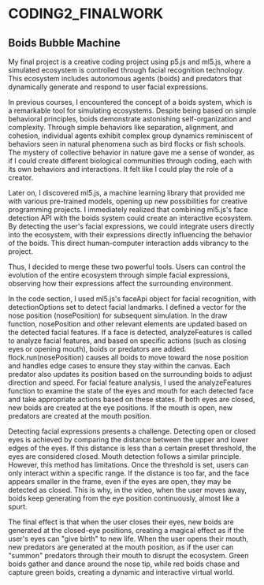 # CODING2_FINALWORK
## Boids Bubble Machine
My final project is a creative coding project using p5.js and ml5.js, where a simulated ecosystem is controlled through facial recognition technology. This ecosystem includes autonomous agents (boids) and predators that dynamically generate and respond to user facial expressions.

In previous courses, I encountered the concept of a boids system, which is a remarkable tool for simulating ecosystems. Despite being based on simple behavioral principles, boids demonstrate astonishing self-organization and complexity. Through simple behaviors like separation, alignment, and cohesion, individual agents exhibit complex group dynamics reminiscent of behaviors seen in natural phenomena such as bird flocks or fish schools. The mystery of collective behavior in nature gave me a sense of wonder, as if I could create different biological communities through coding, each with its own behaviors and interactions. It felt like I could play the role of a creator.

Later on, I discovered ml5.js, a machine learning library that provided me with various pre-trained models, opening up new possibilities for creative programming projects. I immediately realized that combining ml5.js's face detection API with the boids system could create an interactive ecosystem. By detecting the user's facial expressions, we could integrate users directly into the ecosystem, with their expressions directly influencing the behavior of the boids. This direct human-computer interaction adds vibrancy to the project.

Thus, I decided to merge these two powerful tools. Users can control the evolution of the entire ecosystem through simple facial expressions, observing how their expressions affect the surrounding environment.

In the code section, I used ml5.js's faceApi object for facial recognition, with detectionOptions set to detect facial landmarks. I defined a vector for the nose position (nosePosition) for subsequent simulation. In the draw function, nosePosition and other relevant elements are updated based on the detected facial features. If a face is detected, analyzeFeatures is called to analyze facial features, and based on specific actions (such as closing eyes or opening mouth), boids or predators are added. flock.run(nosePosition) causes all boids to move toward the nose position and handles edge cases to ensure they stay within the canvas. Each predator also updates its position based on the surrounding boids to adjust direction and speed. For facial feature analysis, I used the analyzeFeatures function to examine the state of the eyes and mouth for each detected face and take appropriate actions based on these states. If both eyes are closed, new boids are created at the eye positions. If the mouth is open, new predators are created at the mouth position.

Detecting facial expressions presents a challenge. Detecting open or closed eyes is achieved by comparing the distance between the upper and lower edges of the eyes. If this distance is less than a certain preset threshold, the eyes are considered closed. Mouth detection follows a similar principle. However, this method has limitations. Once the threshold is set, users can only interact within a specific range. If the distance is too far, and the face appears smaller in the frame, even if the eyes are open, they may be detected as closed. This is why, in the video, when the user moves away, boids keep generating from the eye position continuously, almost like a spurt.

The final effect is that when the user closes their eyes, new boids are generated at the closed-eye positions, creating a magical effect as if the user's eyes can "give birth" to new life. When the user opens their mouth, new predators are generated at the mouth position, as if the user can "summon" predators through their mouth to disrupt the ecosystem. Green boids gather and dance around the nose tip, while red boids chase and capture green boids, creating a dynamic and interactive virtual world.
